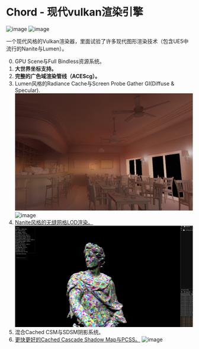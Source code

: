 # Chord - 现代vulkan渲染引擎
![image](gallery/Bistro_Indoor.png) 
![image](gallery/Bistro.png)

一个现代风格的Vulkan渲染器，里面试验了许多现代图形渲染技术（包含UE5中流行的Nanite与Lumen）。


0. GPU Scene与Full Bindless资源系统。 
1. **大世界坐标支持。**
2. **完整的广色域渲染管线（ACEScg）。**
3. Lumen风格的Radiance Cache与Screen Probe Gather GI(Diffuse & Specular).
    ![image](gallery/Diffuse.png)
    ![image](gallery/Specular.png)
4. [Nanite风格的无缝网格LOD渲染。](https://qiutang98.github.io/post/%E5%AE%9E%E6%97%B6%E6%B8%B2%E6%9F%93%E5%BC%80%E5%8F%91/mynanite01_mesh_processor/)
    ![image](gallery/Nanite.png)
5. 混合Cached CSM与SDSM阴影系统。
6. [更快更好的Cached Cascade Shadow Map与PCSS。](https://qiutang98.github.io/post/%E5%AE%9E%E6%97%B6%E6%B8%B2%E6%9F%93%E5%BC%80%E5%8F%91/fasterpcss/)
    ![image](gallery/Bistro_2.png)

